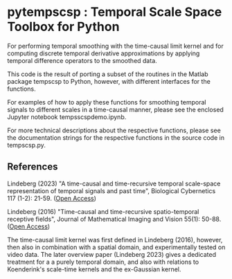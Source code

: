 # pytempscsp : Temporal Scale Space Toolbox for Python

For performing temporal smoothing with the time-causal limit kernel and
for computing discrete temporal derivative approximations by applying
temporal difference operators to the smoothed data.

This code is the result of porting a subset of the routines in the Matlab
package tempscsp to Python, however, with different interfaces for the functions.

For examples of how to apply these functions for smoothing temporal signals
to different scales in a time-causal manner, please see the enclosed Jupyter
notebook tempsscspdemo.ipynb.

For more technical descriptions about the respective functions, please see
the documentation strings for the respective functions in the source code
in tempscsp.py.

## References

Lindeberg (2023) "A time-causal and time-recursive temporal scale-space representation
of temporal signals and past time", Biological Cybernetics 117 (1-2): 21-59.
([Open Access](http://dx.doi.org/10.1007/s00422-022-00953-6))

Lindeberg (2016) "Time-causal and time-recursive spatio-temporal receptive fields",
Journal of Mathematical Imaging and Vision 55(1): 50-88.
([Open Access](https://doi.org/10.1007/s10851-015-0613-9))

The time-causal limit kernel was first defined in Lindeberg (2016), however,
then also in combination with a spatial domain, and experimentally tested on
video data. The later overview paper (Lindeberg 2023) gives a dedicated treatment
for a a purely temporal domain, and also with relations to Koenderink's scale-time
kernels and the ex-Gaussian kernel.


